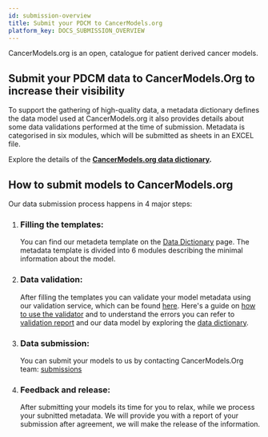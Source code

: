 ```yaml
---
id: submission-overview
title: Submit your PDCM to CancerModels.org
platform_key: DOCS_SUBMISSION_OVERVIEW
---
```


CancerModels.org is an open, catalogue for patient derived cancer models. 

## Submit your PDCM data to CancerModels.Org to increase their visibility

To support the gathering of high-quality data, a metadata dictionary defines the data model used at CancerModels.org it also provides details about some data validations performed at the time of submission. Metadata is categorised in six modules, which will be submitted as sheets in an EXCEL file.

Explore the details of the **[CancerModels.org data dictionary](/dictionary).**

## How to submit models to CancerModels.org

Our data submission process happens in 4 major steps:

1. ### Filling the templates: 

    You can find our metadeta template on the [Data Dictionary](/dictionary) page. The metadata template is divided into 6 modules describing the minimal information about the model. 
    
2. ### Data validation:

    After filling the templates you can validate your model metadata using our validation service, which can be found [here](/validator). Here's a guide on [how to use the validator](/docs/validation/how-to-use) and to understand the errors you can refer to [validation report](/docs/validation/error-report) and our data model by exploring the [data dictionary](/dictionary).

3. ### Data submission:

    You can submit your models to us by contacting CancerModels.Org team: [submissions](mailto:helpdesk@cancermodels.org?subject=PDCM%20producer:%20Data%20Submission%20request)&nbsp; 

4. ### Feedback and release:

    After submitting your models its time for you to relax, while we process your subnitted metadata. We will provide you with a report of your submission after agreement, we will make the release of the information.  
